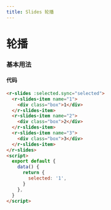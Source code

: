 ```yaml
---
title: Slides 轮播
---
```


# 轮播

### 基本用法

<slides-demo-1></slides-demo-1>

#### 代码

```html
<r-slides :selected.sync="selected">
  <r-slides-item name="1">
    <div class="box">1</div>
  </r-slides-item>
  <r-slides-item name="2">
    <div class="box">2</div>
  </r-slides-item>
  <r-slides-item name="3">
    <div class="box">3</div>
  </r-slides-item>
</r-slides>
<script>
  export default {
    data() {
      return {
        selected: '1',
      }
    },
  }
</script>
```
